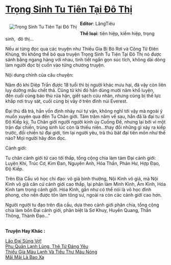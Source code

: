 <a href="https://utruyen.com/trong-sinh-tu-tien-tai-do-thi/18473/" title="Trọng Sinh Tu Tiên Tại Đô Thị"><h1>Trọng Sinh Tu Tiên Tại Đô Thị</h1></a><div style="display:table"><img align="right" style="float: left; padding: 10px;" src="https://utruyen.com/images/story/200x260/trong-sinh-tu-tien-tai-do-thi.jpg" alt="Trọng Sinh Tu Tiên Tại Đô Thị"><b>Editor</b>: LăngTiêu<p></p><b>Thể loại</b>: tiên hiệp, kiếm hiệp, trọng sinh,  đô thị...<p></p>Nếu ai từng đọc qua các truyện như Thiếu Gia Bị Bỏ Rơi và Công Tử Điên Khùng, thì không thể bỏ qua truyện Trọng Sinh Tu Tiên Tại Đô Thị nó được sánh bằng ngang hàng với nhau, tình tiết ngắn gọn súc tích, không dài dòng làm người đọc bị cuốn vào từng chương truyện.<p></p>Nội dung chính của câu chuyện:<p></p>Năm đó khi Diệp Trần được 18 tuổi thì bị người khác mưu hại, đã vậy còn liên lụy dưỡng mẫu chết thả. Cũng từ khi đó hắn dùng mười năm khổ luyện, đến cuối cùng báo thù rửa hận, giết sạch cừu nhân, nhưng cũng bị thế lực khắp nơi truy sát, cuối cùng bị vây ở trên đỉnh núi Everest. <p></p>Đại thù đã trả, hắn vốn định nhảy núi tự vận, không nghĩ tới vậy mà ngoài ý muốn xuyên qua đến Tu Chân giới. Tám trăm năm về sau, hắn đã là đại tu sĩ Độ Kiếp kỳ, Tu Chân giới người người kính úy Cuồng Đế, nhưng lại bởi vì một trận đại chiến, trùng sinh lúc còn là thiếu niên...thay đổi những gì xảy ra kiếp trước, đối chiến tứ đại giới, tìm lại người yêu, trả thù bát đại tiên môn như thế nào? Mọi người hãy đón đọc.<p></p>Cảnh giới:<p></p>Tu chân cảnh giới từ cao tới thấp, tổng cộng chia làm tám Đại cảnh giới: Luyện Khí, Trúc Cơ, Kim Đan, Nguyên Anh, Hóa Thần, Phản Hư, Hợp Đạo, Độ Kiếp.<p></p>Trên Địa Cầu võ học chi đạo: võ giả bình thường, Nội Kình võ giả, mà Nội Kình võ giả căn cứ cảnh giới cao thấp, lại phân làm Minh Kình, Ám Kình, Hóa Kình tam trọng cảnh giới. Hóa Kình, gần như có thể nói là võ học đỉnh phong, cho nên được tôn làm tông sư, ngoài ra còn các cảnh giới cao hơn.<p></p>Người người tu đạo trên địa cầu, dựa theo cảnh giới phân chia, tổng cộng chia làm bốn Đại cảnh giới, phân biệt là Sơ Khuy, Huyền Quang, Thần Thông, Thành Đạo..."</div><p><br><b>Truyện Hay Khác :</b></p><a href="https://utruyen.com/lao-dai-sung-vo/17245/" alt="Lão Đại Sủng Vợ!">Lão Đại Sủng Vợ!</a><br/><a href="https://github.com/quanluxury/ngontinhhot/tree/master/truyenhay/17374/" alt="Phu Quân Lạnh Lùng, Thê Tử Đáng Yêu">Phu Quân Lạnh Lùng, Thê Tử Đáng Yêu</a><br/><a href="https://github.com/quanluxury/truyenhot/tree/master/truyenhay/13086/" alt="Thiếu Gia Máu Lạnh Và Tiểu Thư Máu Nóng">Thiếu Gia Máu Lạnh Và Tiểu Thư Máu Nóng</a><br/><a href="https://truyenhot2020.wordpress.com/2019/12/11/mai-mai-la-bao-xa/" alt="Mãi Mãi Là Bao Xa">Mãi Mãi Là Bao Xa</a><br/>